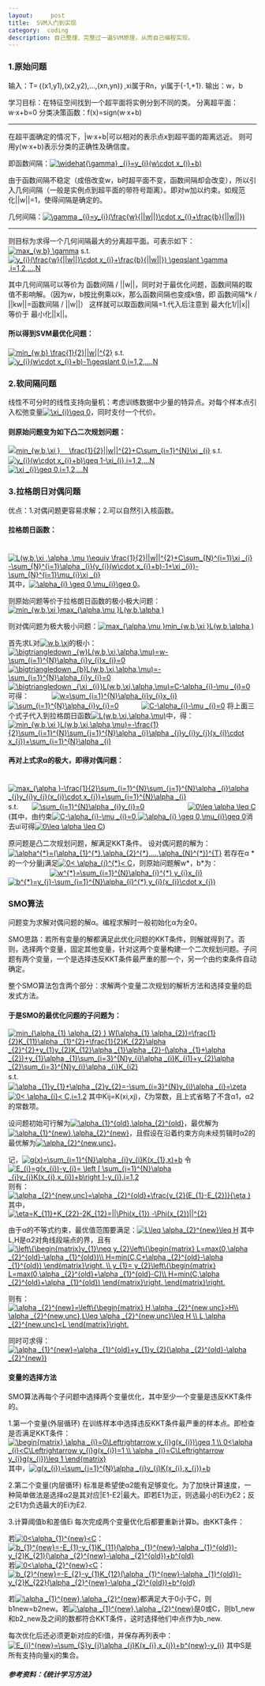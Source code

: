 ```yaml
---
layout:     post
title:  SVM入门到实现
category:  coding
description: 自己整理、完整过一遍SVM原理，从而自己编程实现。
---
```



### 1.原始问题

输入：T=｛(x1,y1),(x2,y2),...,(xn,yn)｝,xi属于Rn，yi属于{-1,+1}.
输出：w，b

学习目标：在特征空间找到一个超平面将实例分到不同的类。
分离超平面：w·x+b=0
分类决策函数：f(x)=sign(w·x+b)

-------------------------------------------------------------------

在超平面确定的情况下，|w·x+b|可以相对的表示点x到超平面的距离远近。
则可用y(w·x+b)表示分类的正确性及确信度。

即函数间隔：<a href="http://www.codecogs.com/eqnedit.php?latex=\widehat{\gamma}&space;_{i}=y_{i}(w\cdot&space;x_{i}&plus;b)" target="_blank"><img src="http://latex.codecogs.com/gif.latex?\widehat{\gamma}&space;_{i}=y_{i}(w\cdot&space;x_{i}&plus;b)" title="\widehat{\gamma} _{i}=y_{i}(w\cdot x_{i}+b)" /></a>

由于函数间隔不稳定（成倍改变w，b时超平面不变，函数间隔却会改变），所以引入几何间隔（一般是实例点到超平面的带符号距离）。即对w加以约束。如规范化||w||=1，使得间隔是确定的。

几何间隔：<a href="http://www.codecogs.com/eqnedit.php?latex=\gamma&space;_{i}=y_{i}(\frac{w}{||w||}\cdot&space;x_{i}&plus;\frac{b}{||w||})" target="_blank"><img src="http://latex.codecogs.com/gif.latex?\gamma&space;_{i}=y_{i}(\frac{w}{||w||}\cdot&space;x_{i}&plus;\frac{b}{||w||})" title="\gamma _{i}=y_{i}(\frac{w}{||w||}\cdot x_{i}+\frac{b}{||w||})" /></a>

-------------------------------------------------------------------

则目标为求得一个几何间隔最大的分离超平面。可表示如下：
<a href="http://www.codecogs.com/eqnedit.php?latex=max_{w,b}&space;\gamma" target="_blank"><img src="http://latex.codecogs.com/gif.latex?max_{w,b}&space;\gamma" title="max_{w,b} \gamma" /></a>
s.t. 　<a href="http://www.codecogs.com/eqnedit.php?latex=y_{i}(\frac{w}{||w||}\cdot&space;x_{i}&plus;\frac{b}{||w||})&space;\geqslant&space;\gamma&space;,i=1,2,...,N" target="_blank"><img src="http://latex.codecogs.com/gif.latex?y_{i}(\frac{w}{||w||}\cdot&space;x_{i}&plus;\frac{b}{||w||})&space;\geqslant&space;\gamma&space;,i=1,2,...,N" title="y_{i}(\frac{w}{||w||}\cdot x_{i}+\frac{b}{||w||}) \geqslant \gamma ,i=1,2,...,N" /></a>

其中几何间隔可以等价为 函数间隔 / ||w||，同时对于最优化问题，函数间隔的取值不影响解。（因为w，b按比例乘以k，那么函数间隔也变成k倍，即  函数间隔*k / ||kw||=函数间隔 / ||w||）
这样就可以取函数间隔=1.代入后注意到 最大化1/||x|| 等价于 最小化||x||。

#### 所以得到SVM最优化问题：
<a href="http://www.codecogs.com/eqnedit.php?latex=min_{w,b}&space;\frac{1}{2}||w||^{2}" target="_blank"><img src="http://latex.codecogs.com/gif.latex?min_{w,b}&space;\frac{1}{2}||w||^{2}" title="min_{w,b} \frac{1}{2}||w||^{2}" /></a>
s.t. 　<a href="http://www.codecogs.com/eqnedit.php?latex=y_{i}(w\cdot&space;x_{i}&plus;b)-1\geqslant&space;0,i=1,2,...,N" target="_blank"><img src="http://latex.codecogs.com/gif.latex?y_{i}(w\cdot&space;x_{i}&plus;b)-1\geqslant&space;0,i=1,2,...,N" title="y_{i}(w\cdot x_{i}+b)-1\geqslant 0,i=1,2,...,N" /></a>


### 2.软间隔问题
线性不可分时的线性支持向量机：考虑训练数据中少量的特异点。对每个样本点引入松弛变量<a href="http://www.codecogs.com/eqnedit.php?latex=\xi_{i}\geq&space;0" target="_blank"><img src="http://latex.codecogs.com/gif.latex?\xi_{i}\geq&space;0" title="\xi_{i}\geq 0" /></a>，同时支付一个代价。

#### 则原始问题变为如下凸二次规划问题：
<a href="http://www.codecogs.com/eqnedit.php?latex=min_{w,b,\xi&space;}&space;\frac{1}{2}||w||^{2}&plus;C\sum_{N}^{i=1}\xi&space;_{i}" target="_blank"><img src="http://latex.codecogs.com/gif.latex?min_{w,b,\xi&space;}&space;\frac{1}{2}||w||^{2}&plus;C\sum_{N}^{i=1}\xi&space;_{i}" title="min_{w,b,\xi }　 \frac{1}{2}||w||^{2}+C\sum_{i=1}^{N}\xi _{i}" /></a>
s.t. 　<a href="http://www.codecogs.com/eqnedit.php?latex=y_{i}(w\cdot&space;x_{i}&plus;b)\geq&space;1-\xi_{i},i=1,2,...N" target="_blank"><img src="http://latex.codecogs.com/gif.latex?y_{i}(w\cdot&space;x_{i}&plus;b)\geq&space;1-\xi_{i},i=1,2,...N" title="y_{i}(w\cdot x_{i}+b)\geq 1-\xi_{i},i=1,2,...N" /></a>
   　　　<a href="http://www.codecogs.com/eqnedit.php?latex=\xi&space;_{i}\geq&space;0,i=1,2,...N" target="_blank"><img src="http://latex.codecogs.com/gif.latex?\xi&space;_{i}\geq&space;0,i=1,2,...N" title="\xi _{i}\geq 0,i=1,2,...N" /></a>

### 3.拉格朗日对偶问题
优点：1.对偶问题更容易求解；2.可以自然引入核函数。

#### 拉格朗日函数：
　　　<a href="http://www.codecogs.com/eqnedit.php?latex=L(w,b,\xi&space;,\alpha&space;,\mu&space;)\equiv&space;\frac{1}{2}||w||^{2}&plus;C\sum_{N}^{i=1}\xi&space;_{i}&space;-\sum_{N}^{i=1}\alpha&space;_{i}(y_{i}(w\cdot&space;x_{i}&plus;b)-1&plus;\xi&space;_{i})-\sum_{N}^{i=1}\mu_{i}\xi&space;_{i}" target="_blank"><img src="http://latex.codecogs.com/gif.latex?L(w,b,\xi&space;,\alpha&space;,\mu&space;)\equiv&space;\frac{1}{2}||w||^{2}&plus;C\sum_{N}^{i=1}\xi&space;_{i}&space;-\sum_{N}^{i=1}\alpha&space;_{i}(y_{i}(w\cdot&space;x_{i}&plus;b)-1&plus;\xi&space;_{i})-\sum_{N}^{i=1}\mu_{i}\xi&space;_{i}" title="L(w,b,\xi ,\alpha ,\mu )\equiv \frac{1}{2}||w||^{2}+C\sum_{N}^{i=1}\xi _{i} -\sum_{N}^{i=1}\alpha _{i}(y_{i}(w\cdot x_{i}+b)-1+\xi _{i})-\sum_{N}^{i=1}\mu_{i}\xi _{i}" /></a>
其中，<a href="http://www.codecogs.com/eqnedit.php?latex=\alpha_{i}&space;\geq&space;0,\mu_{i}\geq&space;0" target="_blank"><img src="http://latex.codecogs.com/gif.latex?\alpha_{i}&space;\geq&space;0,\mu_{i}\geq&space;0" title="\alpha_{i} \geq 0,\mu_{i}\geq 0" /></a>。

则原始问题等价于拉格朗日函数的极小极大问题：<a href="http://www.codecogs.com/eqnedit.php?latex=min_{w,b,\xi&space;}max_{\alpha,\mu&space;}L(w,b,\alpha&space;)" target="_blank"><img src="http://latex.codecogs.com/gif.latex?min_{w,b,\xi&space;}max_{\alpha,\mu&space;}L(w,b,\alpha&space;)" title="min_{w,b,\xi }max_{\alpha,\mu }L(w,b,\alpha )" /></a>

则对偶问题为极大极小问题：<a href="http://www.codecogs.com/eqnedit.php?latex=max_{\alpha,\mu&space;}min_{w,b,\xi&space;}L(w,b,\alpha&space;)" target="_blank"><img src="http://latex.codecogs.com/gif.latex?max_{\alpha,\mu&space;}min_{w,b,\xi&space;}L(w,b,\alpha&space;)" title="max_{\alpha,\mu }min_{w,b,\xi }L(w,b,\alpha )" /></a>

首先求L对<a href="http://www.codecogs.com/eqnedit.php?latex=w,b,\xi" target="_blank"><img src="http://latex.codecogs.com/gif.latex?w,b,\xi" title="w,b,\xi" /></a>的极小：
　　　<a href="http://www.codecogs.com/eqnedit.php?latex=\bigtriangledown&space;_{w}L(w,b,\xi,\alpha,\mu)=w-\sum_{i=1}^{N}\alpha_{i}y_{i}x_{i}=0" target="_blank"><img src="http://latex.codecogs.com/gif.latex?\bigtriangledown&space;_{w}L(w,b,\xi,\alpha,\mu)=w-\sum_{i=1}^{N}\alpha_{i}y_{i}x_{i}=0" title="\bigtriangledown _{w}L(w,b,\xi,\alpha,\mu)=w-\sum_{i=1}^{N}\alpha_{i}y_{i}x_{i}=0" /></a>
　　　<a href="http://www.codecogs.com/eqnedit.php?latex=\bigtriangledown&space;_{b}L(w,b,\xi,\alpha,\mu)=-\sum_{i=1}^{N}\alpha_{i}y_{i}=0" target="_blank"><img src="http://latex.codecogs.com/gif.latex?\bigtriangledown&space;_{b}L(w,b,\xi,\alpha,\mu)=-\sum_{i=1}^{N}\alpha_{i}y_{i}=0" title="\bigtriangledown _{b}L(w,b,\xi,\alpha,\mu)=-\sum_{i=1}^{N}\alpha_{i}y_{i}=0" /></a>
　　　<a href="http://www.codecogs.com/eqnedit.php?latex=\bigtriangledown&space;_{\xi&space;_{i}}L(w,b,\xi,\alpha,\mu)=C-\alpha_{i}-\mu&space;_{i}=0" target="_blank"><img src="http://latex.codecogs.com/gif.latex?\bigtriangledown&space;_{\xi&space;_{i}}L(w,b,\xi,\alpha,\mu)=C-\alpha_{i}-\mu&space;_{i}=0" title="\bigtriangledown _{\xi _{i}}L(w,b,\xi,\alpha,\mu)=C-\alpha_{i}-\mu _{i}=0" /></a>
可得：
　　　<a href="http://www.codecogs.com/eqnedit.php?latex=w=\sum_{i=1}^{N}\alpha_{i}y_{i}x_{i}" target="_blank"><img src="http://latex.codecogs.com/gif.latex?w=\sum_{i=1}^{N}\alpha_{i}y_{i}x_{i}" title="w=\sum_{i=1}^{N}\alpha_{i}y_{i}x_{i}" /></a>
　　　<a href="http://www.codecogs.com/eqnedit.php?latex=\sum_{i=1}^{N}\alpha_{i}y_{i}=0" target="_blank"><img src="http://latex.codecogs.com/gif.latex?\sum_{i=1}^{N}\alpha_{i}y_{i}=0" title="\sum_{i=1}^{N}\alpha_{i}y_{i}=0" /></a>
　　　<a href="http://www.codecogs.com/eqnedit.php?latex=C-\alpha_{i}-\mu&space;_{i}=0" target="_blank"><img src="http://latex.codecogs.com/gif.latex?C-\alpha_{i}-\mu&space;_{i}=0" title="C-\alpha_{i}-\mu _{i}=0" /></a>
将上面三个式子代入到拉格朗日函数<a href="http://www.codecogs.com/eqnedit.php?latex=L(w,b,\xi,\alpha,\mu)" target="_blank"><img src="http://latex.codecogs.com/gif.latex?L(w,b,\xi,\alpha,\mu)" title="L(w,b,\xi,\alpha,\mu)" /></a>中，得：
　　　<a href="http://www.codecogs.com/eqnedit.php?latex=min_{w,b,\xi&space;}L(w,b,\xi,\alpha,\mu)=-\frac{1}{2}\sum_{i=1}^{N}\sum_{j=1}^{N}\alpha&space;_{i}\alpha&space;_{j}y_{i}y_{j}(x_{i}\cdot&space;x_{j})&plus;\sum_{i=1}^{N}\alpha&space;_{i}" target="_blank"><img src="http://latex.codecogs.com/gif.latex?min_{w,b,\xi&space;}L(w,b,\xi,\alpha,\mu)=-\frac{1}{2}\sum_{i=1}^{N}\sum_{j=1}^{N}\alpha&space;_{i}\alpha&space;_{j}y_{i}y_{j}(x_{i}\cdot&space;x_{j})&plus;\sum_{i=1}^{N}\alpha&space;_{i}" title="min_{w,b,\xi }L(w,b,\xi,\alpha,\mu)=-\frac{1}{2}\sum_{i=1}^{N}\sum_{j=1}^{N}\alpha _{i}\alpha _{j}y_{i}y_{j}(x_{i}\cdot x_{j})+\sum_{i=1}^{N}\alpha _{i}" /></a>
#### 再对上式求α的极大，即得对偶问题：
　　　<a href="http://www.codecogs.com/eqnedit.php?latex=max_{\alpha&space;}-\frac{1}{2}\sum_{i=1}^{N}\sum_{j=1}^{N}\alpha&space;_{i}\alpha&space;_{j}y_{i}y_{j}(x_{i}\cdot&space;x_{j})&plus;\sum_{i=1}^{N}\alpha&space;_{i}" target="_blank"><img src="http://latex.codecogs.com/gif.latex?max_{\alpha&space;}-\frac{1}{2}\sum_{i=1}^{N}\sum_{j=1}^{N}\alpha&space;_{i}\alpha&space;_{j}y_{i}y_{j}(x_{i}\cdot&space;x_{j})&plus;\sum_{i=1}^{N}\alpha&space;_{i}" title="max_{\alpha }-\frac{1}{2}\sum_{i=1}^{N}\sum_{j=1}^{N}\alpha _{i}\alpha _{j}y_{i}y_{j}(x_{i}\cdot x_{j})+\sum_{i=1}^{N}\alpha _{i}" /></a>
　　　s.t.　　<a href="http://www.codecogs.com/eqnedit.php?latex=\sum_{i=1}^{N}\alpha&space;_{i}y_{i}=0" target="_blank"><img src="http://latex.codecogs.com/gif.latex?\sum_{i=1}^{N}\alpha&space;_{i}y_{i}=0" title="\sum_{i=1}^{N}\alpha _{i}y_{i}=0" /></a>
   　　　　　　<a href="http://www.codecogs.com/eqnedit.php?latex=0\leq&space;\alpha&space;\leq&space;C" target="_blank"><img src="http://latex.codecogs.com/gif.latex?0\leq&space;\alpha&space;\leq&space;C" title="0\leq \alpha \leq C" /></a>
(其中，由约束<a href="http://www.codecogs.com/eqnedit.php?latex=C-\alpha_{i}-\mu&space;_{i}=0" target="_blank"><img src="http://latex.codecogs.com/gif.latex?C-\alpha_{i}-\mu&space;_{i}=0" title="C-\alpha_{i}-\mu _{i}=0" /></a>,<a href="http://www.codecogs.com/eqnedit.php?latex=\alpha_{i}&space;\geq&space;0,\mu_{i}\geq&space;0" target="_blank"><img src="http://latex.codecogs.com/gif.latex?\alpha_{i}&space;\geq&space;0,\mu_{i}\geq&space;0" title="\alpha_{i} \geq 0,\mu_{i}\geq 0" /></a>消去ui可得<a href="http://www.codecogs.com/eqnedit.php?latex=0\leq&space;\alpha&space;\leq&space;C" target="_blank"><img src="http://latex.codecogs.com/gif.latex?0\leq&space;\alpha&space;\leq&space;C" title="0\leq \alpha \leq C" /></a>)

原问题是凸二次规划问题，解满足KKT条件。
设对偶问题的解为：<a href="http://www.codecogs.com/eqnedit.php?latex=\alpha^{*}=(\alpha_{1}^{*},\alpha_{2}^{*},...,\alpha_{N}^{*})^{T}" target="_blank"><img src="http://latex.codecogs.com/gif.latex?\alpha^{*}=(\alpha_{1}^{*},\alpha_{2}^{*},...,\alpha_{N}^{*})^{T}" title="\alpha^{*}=(\alpha_{1}^{*},\alpha_{2}^{*},...,\alpha_{N}^{*})^{T}" /></a>
若存在α * 的一个分量j满足<a href="http://www.codecogs.com/eqnedit.php?latex=0<&space;\alpha_{j}^{*}<&space;C" target="_blank"><img src="http://latex.codecogs.com/gif.latex?0<&space;\alpha_{j}^{*}<&space;C" title="0< \alpha_{j}^{*}< C" /></a>，则原始问题解w*，b*为：
   　　　　　　<a href="http://www.codecogs.com/eqnedit.php?latex=w^{*}=\sum_{i=1}^{N}\alpha_{i}^{*}&space;y_{i}x_{i}" target="_blank"><img src="http://latex.codecogs.com/gif.latex?w^{*}=\sum_{i=1}^{N}\alpha_{i}^{*}&space;y_{i}x_{i}" title="w^{*}=\sum_{i=1}^{N}\alpha_{i}^{*} y_{i}x_{i}" /></a>
   　　　　　　 <a href="http://www.codecogs.com/eqnedit.php?latex=b^{*}=y_{j}-\sum_{i=1}^{N}\alpha_{i}^{*}&space;y_{i}(x_{i}\cdot&space;x_{j})" target="_blank"><img src="http://latex.codecogs.com/gif.latex?b^{*}=y_{j}-\sum_{i=1}^{N}\alpha_{i}^{*}&space;y_{i}(x_{i}\cdot&space;x_{j})" title="b^{*}=y_{j}-\sum_{i=1}^{N}\alpha_{i}^{*} y_{i}(x_{i}\cdot x_{j})" /></a>
         
         
### SMO算法
问题变为求解对偶问题的解α。编程求解时一般初始化α为全0。

SMO思路：若所有变量的解都满足此优化问题的KKT条件，则解就得到了。否则，选择两个变量，固定其他变量，针对这两个变量构建一个二次规划问题。子问题有两个变量，一个是选择违反KKT条件最严重的那一个，另一个由约束条件自动确定。

整个SMO算法包含两个部分：求解两个变量二次规划的解析方法和选择变量的启发式方法。

#### 于是SMO的最优化问题的子问题为：
<a href="http://www.codecogs.com/eqnedit.php?latex=min_{\alpha_{1}&space;\alpha_{2}&space;}&space;W(\alpha_{1}&space;\alpha_{2})=\frac{1}{2}K_{11}\alpha&space;_{1}^{2}&plus;\frac{1}{2}K_{22}\alpha&space;_{2}^{2}&plus;y_{1}y_{2}K_{12}\alpha&space;_{1}\alpha&space;_{2}-(\alpha&space;_{1}&plus;\alpha&space;_{2})&plus;y_{1}\alpha&space;_{1}\sum_{i=3}^{N}y_{i}\alpha&space;_{i}K_{i1}&plus;y_{2}\alpha&space;_{2}\sum_{i=3}^{N}y_{i}\alpha&space;_{i}K_{i2}" target="_blank"><img src="http://latex.codecogs.com/gif.latex?min_{\alpha_{1}&space;\alpha_{2}&space;}&space;W(\alpha_{1}&space;\alpha_{2})=\frac{1}{2}K_{11}\alpha&space;_{1}^{2}&plus;\frac{1}{2}K_{22}\alpha&space;_{2}^{2}&plus;y_{1}y_{2}K_{12}\alpha&space;_{1}\alpha&space;_{2}-(\alpha&space;_{1}&plus;\alpha&space;_{2})&plus;y_{1}\alpha&space;_{1}\sum_{i=3}^{N}y_{i}\alpha&space;_{i}K_{i1}&plus;y_{2}\alpha&space;_{2}\sum_{i=3}^{N}y_{i}\alpha&space;_{i}K_{i2}" title="min_{\alpha_{1} \alpha_{2} } W(\alpha_{1} \alpha_{2})=\frac{1}{2}K_{11}\alpha _{1}^{2}+\frac{1}{2}K_{22}\alpha _{2}^{2}+y_{1}y_{2}K_{12}\alpha _{1}\alpha _{2}-(\alpha _{1}+\alpha _{2})+y_{1}\alpha _{1}\sum_{i=3}^{N}y_{i}\alpha _{i}K_{i1}+y_{2}\alpha _{2}\sum_{i=3}^{N}y_{i}\alpha _{i}K_{i2}" /></a>
   　　　　s.t.　　<a href="http://www.codecogs.com/eqnedit.php?latex=\alpha&space;_{1}y_{1}&plus;\alpha&space;_{2}y_{2}=-\sum_{i=3}^{N}y_{i}\alpha&space;_{i}=\zeta" target="_blank"><img src="http://latex.codecogs.com/gif.latex?\alpha&space;_{1}y_{1}&plus;\alpha&space;_{2}y_{2}=-\sum_{i=3}^{N}y_{i}\alpha&space;_{i}=\zeta" title="\alpha _{1}y_{1}+\alpha _{2}y_{2}=-\sum_{i=3}^{N}y_{i}\alpha _{i}=\zeta" /></a>
   　　　　　　　 <a href="http://www.codecogs.com/eqnedit.php?latex=0<&space;\alpha_{i}<&space;C,i=1,2" target="_blank"><img src="http://latex.codecogs.com/gif.latex?0<&space;\alpha_{i}<&space;C,i=1,2" title="0< \alpha_{i}< C,i=1,2" /></a>
其中Kij=K(xi,xj)，ζ为常数，且上式省略了不含α1，α2的常数项。


设问题初始可行解为<a href="http://www.codecogs.com/eqnedit.php?latex=\alpha_{1}^{old},\alpha_{2}^{old}" target="_blank"><img src="http://latex.codecogs.com/gif.latex?\alpha_{1}^{old},\alpha_{2}^{old}" title="\alpha_{1}^{old},\alpha_{2}^{old}" /></a>，最优解为<a href="http://www.codecogs.com/eqnedit.php?latex=\alpha_{1}^{new},\alpha_{2}^{new}" target="_blank"><img src="http://latex.codecogs.com/gif.latex?\alpha_{1}^{new},\alpha_{2}^{new}" title="\alpha_{1}^{new},\alpha_{2}^{new}" /></a>，且假设在沿着约束方向未经剪辑时α2的最优解为<a href="http://www.codecogs.com/eqnedit.php?latex=\alpha_{2}^{new,unc}" target="_blank"><img src="http://latex.codecogs.com/gif.latex?\alpha_{2}^{new,unc}" title="\alpha_{2}^{new,unc}" /></a>。

记，<a href="http://www.codecogs.com/eqnedit.php?latex=g(x)=\sum_{i=1}^{N}\alpha&space;_{i}y_{i}K(x_{1},x)&plus;b" target="_blank"><img src="http://latex.codecogs.com/gif.latex?g(x)=\sum_{i=1}^{N}\alpha&space;_{i}y_{i}K(x_{1},x)&plus;b" title="g(x)=\sum_{i=1}^{N}\alpha _{i}y_{i}K(x_{1},x)+b" /></a>
令<a href="http://www.codecogs.com/eqnedit.php?latex=E_{i}=g(x_{i})-y_{i}=&space;\left&space;[&space;\sum_{j=1}^{N}\alpha&space;_{j}y_{j}K(x_{j},x_{i})&plus;b\right&space;]-y_{i},i=1,2" target="_blank"><img src="http://latex.codecogs.com/gif.latex?E_{i}=g(x_{i})-y_{i}=&space;\left&space;[&space;\sum_{j=1}^{N}\alpha&space;_{j}y_{j}K(x_{j},x_{i})&plus;b\right&space;]-y_{i},i=1,2" title="E_{i}=g(x_{i})-y_{i}= \left [ \sum_{j=1}^{N}\alpha _{j}y_{j}K(x_{j},x_{i})+b\right ]-y_{i},i=1,2" /></a>
则有：
  　　　  　　　<a href="http://www.codecogs.com/eqnedit.php?latex=\alpha&space;_{2}^{new,unc}=\alpha&space;_{2}^{old}&plus;\frac{y_{2}(E_{1}-E_{2})}{\eta&space;}" target="_blank"><img src="http://latex.codecogs.com/gif.latex?\alpha&space;_{2}^{new,unc}=\alpha&space;_{2}^{old}&plus;\frac{y_{2}(E_{1}-E_{2})}{\eta&space;}" title="\alpha _{2}^{new,unc}=\alpha _{2}^{old}+\frac{y_{2}(E_{1}-E_{2})}{\eta }" /></a>
          其中，
　　  　　　<a href="http://www.codecogs.com/eqnedit.php?latex=\eta=K_{11}&plus;K_{22}-2K_{12}=||\Phi(x_{1})&space;-\Phi(x_{2})||^{2}" target="_blank"><img src="http://latex.codecogs.com/gif.latex?\eta=K_{11}&plus;K_{22}-2K_{12}=||\Phi(x_{1})&space;-\Phi(x_{2})||^{2}" title="\eta=K_{11}+K_{22}-2K_{12}=||\Phi(x_{1}) -\Phi(x_{2})||^{2}" /></a>

       
由于α的不等式约束，最优值范围要满足：<a href="http://www.codecogs.com/eqnedit.php?latex=L\leq&space;\alpha_{2}^{new}\leq&space;H" target="_blank"><img src="http://latex.codecogs.com/gif.latex?L\leq&space;\alpha_{2}^{new}\leq&space;H" title="L\leq \alpha_{2}^{new}\leq H" /></a>
其中L,H是α2对角线段端点的界，且有
  　　　  　　　<a href="http://www.codecogs.com/eqnedit.php?latex=\left\{\begin{matrix}y_{1}\neq&space;y_{2}\left\{\begin{matrix}&space;L=max(0,\alpha&space;_{2}^{old}-\alpha&space;_{1}^{old})\\&space;H=min(C,C&plus;\alpha&space;_{2}^{old}-\alpha&space;_{1}^{old})&space;\end{matrix}\right.&space;\\&space;y_{1}=&space;y_{2}\left\{\begin{matrix}&space;L=max(0,\alpha&space;_{2}^{old}&plus;\alpha&space;_{1}^{old}-C)\\&space;H=min(C,\alpha&space;_{2}^{old}&plus;\alpha&space;_{1}^{old})&space;\end{matrix}\right.&space;\end{matrix}\right." target="_blank"><img src="http://latex.codecogs.com/gif.latex?\left\{\begin{matrix}y_{1}\neq&space;y_{2}\left\{\begin{matrix}&space;L=max(0,\alpha&space;_{2}^{old}-\alpha&space;_{1}^{old})\\&space;H=min(C,C&plus;\alpha&space;_{2}^{old}-\alpha&space;_{1}^{old})&space;\end{matrix}\right.&space;\\&space;y_{1}=&space;y_{2}\left\{\begin{matrix}&space;L=max(0,\alpha&space;_{2}^{old}&plus;\alpha&space;_{1}^{old}-C)\\&space;H=min(C,\alpha&space;_{2}^{old}&plus;\alpha&space;_{1}^{old})&space;\end{matrix}\right.&space;\end{matrix}\right." title="\left\{\begin{matrix}y_{1}\neq y_{2}\left\{\begin{matrix} L=max(0,\alpha _{2}^{old}-\alpha _{1}^{old})\\ H=min(C,C+\alpha _{2}^{old}-\alpha _{1}^{old}) \end{matrix}\right. \\ y_{1}= y_{2}\left\{\begin{matrix} L=max(0,\alpha _{2}^{old}+\alpha _{1}^{old}-C)\\ H=min(C,\alpha _{2}^{old}+\alpha _{1}^{old}) \end{matrix}\right. \end{matrix}\right." /></a>

则有：<a href="http://www.codecogs.com/eqnedit.php?latex=\alpha&space;_{2}^{new}=\left\{\begin{matrix}&space;H,\alpha&space;_{2}^{new,unc}>H\\&space;\alpha&space;_{2}^{new,unc},L\leq&space;\alpha&space;_{2}^{new,unc}\leq&space;H&space;\\&space;L,\alpha&space;_{2}^{new,unc}<L&space;\end{matrix}\right." target="_blank"><img src="http://latex.codecogs.com/gif.latex?\alpha&space;_{2}^{new}=\left\{\begin{matrix}&space;H,\alpha&space;_{2}^{new,unc}>H\\&space;\alpha&space;_{2}^{new,unc},L\leq&space;\alpha&space;_{2}^{new,unc}\leq&space;H&space;\\&space;L,\alpha&space;_{2}^{new,unc}<L&space;\end{matrix}\right." title="\alpha _{2}^{new}=\left\{\begin{matrix} H,\alpha _{2}^{new,unc}>H\\ \alpha _{2}^{new,unc},L\leq \alpha _{2}^{new,unc}\leq H \\ L,\alpha _{2}^{new,unc}<L \end{matrix}\right." /></a>

同时可求得：<a href="http://www.codecogs.com/eqnedit.php?latex=\alpha&space;_{1}^{new}=\alpha&space;_{1}^{old}&plus;y_{1}y_{2}(\alpha&space;_{2}^{old}-\alpha&space;_{2}^{new})" target="_blank"><img src="http://latex.codecogs.com/gif.latex?\alpha&space;_{1}^{new}=\alpha&space;_{1}^{old}&plus;y_{1}y_{2}(\alpha&space;_{2}^{old}-\alpha&space;_{2}^{new})" title="\alpha _{1}^{new}=\alpha _{1}^{old}+y_{1}y_{2}(\alpha _{2}^{old}-\alpha _{2}^{new})" /></a>

#### 变量的选择方法
SMO算法再每个子问题中选择两个变量优化，其中至少一个变量是违反KKT条件的。

1.第一个变量(外层循环)
 在训练样本中选择违反KKT条件最严重的样本点。即检查是否满足KKT条件：
  　　　  　　<a href="http://www.codecogs.com/eqnedit.php?latex=\begin{matrix}&space;\alpha&space;_{i}=0\Leftrightarrow&space;y_{i}g(x_{i})\geq&space;1&space;\\&space;0<\alpha&space;_{i}<C\Leftrightarrow&space;y_{i}g(x_{i})=1&space;\\&space;\alpha&space;_{i}=C\Leftrightarrow&space;y_{i}g(x_{i})\leq&space;1&space;\end{matrix}" target="_blank"><img src="http://latex.codecogs.com/gif.latex?\begin{matrix}&space;\alpha&space;_{i}=0\Leftrightarrow&space;y_{i}g(x_{i})\geq&space;1&space;\\&space;0<\alpha&space;_{i}<C\Leftrightarrow&space;y_{i}g(x_{i})=1&space;\\&space;\alpha&space;_{i}=C\Leftrightarrow&space;y_{i}g(x_{i})\leq&space;1&space;\end{matrix}" title="\begin{matrix} \alpha _{i}=0\Leftrightarrow y_{i}g(x_{i})\geq 1 \\ 0<\alpha _{i}<C\Leftrightarrow y_{i}g(x_{i})=1 \\ \alpha _{i}=C\Leftrightarrow y_{i}g(x_{i})\leq 1 \end{matrix}" /></a>
其中，<a href="http://www.codecogs.com/eqnedit.php?latex=g(x_{i})=\sum_{j=1}^{N}\alpha&space;_{j}y_{j}K(x_{i},x_{j})&plus;b" target="_blank"><img src="http://latex.codecogs.com/gif.latex?g(x_{i})=\sum_{j=1}^{N}\alpha&space;_{j}y_{j}K(x_{i},x_{j})&plus;b" title="g(x_{i})=\sum_{j=1}^{N}\alpha _{j}y_{j}K(x_{i},x_{j})+b" /></a>

2.第二个变量(内层循环)
标准是希望使α2能有足够变化。为了加快计算速度，一种简单做法是选择α2是其对应|E1-E2|最大。即若E1为正，则选最小的Ei为E2；反之E1为负选最大的Ei为E2.

3.计算阈值b和差值Ei
每次完成两个变量优化后都要重新计算b。由KKT条件：

若<a href="http://www.codecogs.com/eqnedit.php?latex=0<\alpha_{1}^{new}<C" target="_blank"><img src="http://latex.codecogs.com/gif.latex?0<\alpha_{1}^{new}<C" title="0<\alpha_{1}^{new}<C" /></a>：
<a href="http://www.codecogs.com/eqnedit.php?latex=b_{1}^{new}=-E_{1}-y_{1}K_{11}(\alpha&space;_{1}^{new}-\alpha&space;_{1}^{old})-y_{2}K_{21}(\alpha&space;_{2}^{new}-\alpha&space;_{2}^{old})&plus;b^{old}" target="_blank"><img src="http://latex.codecogs.com/gif.latex?b_{1}^{new}=-E_{1}-y_{1}K_{11}(\alpha&space;_{1}^{new}-\alpha&space;_{1}^{old})-y_{2}K_{21}(\alpha&space;_{2}^{new}-\alpha&space;_{2}^{old})&plus;b^{old}" title="b_{1}^{new}=-E_{1}-y_{1}K_{11}(\alpha _{1}^{new}-\alpha _{1}^{old})-y_{2}K_{21}(\alpha _{2}^{new}-\alpha _{2}^{old})+b^{old}" /></a>
若<a href="http://www.codecogs.com/eqnedit.php?latex=0<\alpha_{2}^{new}<C" target="_blank"><img src="http://latex.codecogs.com/gif.latex?0<\alpha_{2}^{new}<C" title="0<\alpha_{2}^{new}<C" /></a>：
<a href="http://www.codecogs.com/eqnedit.php?latex=b_{2}^{new}=-E_{2}-y_{1}K_{12}(\alpha&space;_{1}^{new}-\alpha&space;_{1}^{old})-y_{2}K_{22}(\alpha&space;_{2}^{new}-\alpha&space;_{2}^{old})&plus;b^{old}" target="_blank"><img src="http://latex.codecogs.com/gif.latex?b_{2}^{new}=-E_{2}-y_{1}K_{12}(\alpha&space;_{1}^{new}-\alpha&space;_{1}^{old})-y_{2}K_{22}(\alpha&space;_{2}^{new}-\alpha&space;_{2}^{old})&plus;b^{old}" title="b_{2}^{new}=-E_{2}-y_{1}K_{12}(\alpha _{1}^{new}-\alpha _{1}^{old})-y_{2}K_{22}(\alpha _{2}^{new}-\alpha _{2}^{old})+b^{old}" /></a>

若<a href="http://www.codecogs.com/eqnedit.php?latex=\alpha&space;_{1}^{new},\alpha&space;_{2}^{new}" target="_blank"><img src="http://latex.codecogs.com/gif.latex?\alpha&space;_{1}^{new},\alpha&space;_{2}^{new}" title="\alpha _{1}^{new},\alpha _{2}^{new}" /></a>都满足大于0小于C，则b1new=b2new。若<a href="http://www.codecogs.com/eqnedit.php?latex=\alpha&space;_{1}^{new},\alpha&space;_{2}^{new}" target="_blank"><img src="http://latex.codecogs.com/gif.latex?\alpha&space;_{1}^{new},\alpha&space;_{2}^{new}" title="\alpha _{1}^{new},\alpha _{2}^{new}" /></a>是0或C，则b1_new和b2_new及之间的数都符合KKT条件，这时选择他们中点作为b_new.

每次优化后还必须更新对应的Ei值，并保存再列表中：
<a href="http://www.codecogs.com/eqnedit.php?latex=E_{i}^{new}=\sum_{S}y_{j}\alpha&space;_{j}K(x_{i},x_{j})&plus;b^{new}-y_{i}" target="_blank"><img src="http://latex.codecogs.com/gif.latex?E_{i}^{new}=\sum_{S}y_{j}\alpha&space;_{j}K(x_{i},x_{j})&plus;b^{new}-y_{i}" title="E_{i}^{new}=\sum_{S}y_{j}\alpha _{j}K(x_{i},x_{j})+b^{new}-y_{i}" /></a>
其中S是所有支持向量xj的集合。






##### 参考资料：《统计学习方法》







